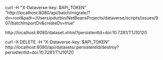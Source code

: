 curl -H "X-Dataverse-key: $API_TOKEN" "http://localhost:8080/api/batch/migrate/?dv=root&path=/Users/pdurbin/NetBeansProjects/dataverse/scripts/issues/907/batchImportDv&createDv=true"

http://localhost:8080/dataset.xhtml?persistentId=doi:10.7281/T1J10120

curl -X DELETE -H "X-Dataverse-key: $API_TOKEN" http://localhost:8080/api/datasets/:persistentId/destroy?persistentId=doi:10.7281/T1J10120
